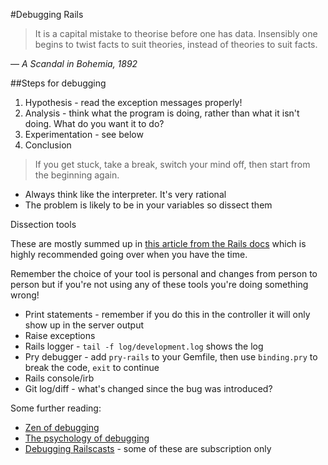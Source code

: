 #Debugging Rails

>It is a capital mistake to theorise before one has data. Insensibly one begins to twist facts to suit theories, instead of theories to suit facts.

— *A Scandal in Bohemia, 1892*

##Steps for debugging

  1. Hypothesis -  read the exception messages properly!
  2. Analysis - think what the program is doing, rather than what it isn't doing. What do you want it to do?
  3. Experimentation - see below
  4. Conclusion

> If you get stuck, take a break, switch your mind off, then start from the beginning again.

 - Always think like the interpreter. It's very rational
 - The problem is likely to be in your variables so dissect them

Dissection tools

These are mostly summed up in [this article from the Rails docs](http://guides.rubyonrails.org/debugging_rails_applications.html) which is highly recommended going over when you have the time.


Remember the choice of your tool is personal and changes from person to person but if you're not using any of these tools you're doing something wrong!

   * Print statements - remember if you do this in the controller it will only show up in the server output
   * Raise exceptions
   * Rails logger - `tail -f log/development.log` shows the log
   * Pry debugger - add `pry-rails` to your Gemfile, then use `binding.pry` to break the code, `exit` to continue
   * Rails console/irb
   * Git log/diff - what's changed since the bug was introduced?


Some further reading:

   * [Zen of debugging](http://webadvent.org/2012/debugging-zen-by-ben-ramsey)
   * [The psychology of debugging](https://docs.google.com/file/d/13hFUiT8lD1FiaRkwrM5AOdbT2xSVZF8eg0JXdcqU4mZSAzXkwonp1M-TFqR8/edit)
   * [Debugging Railscasts](http://railscasts.com/?tag_id=10) - some of these are subscription only
